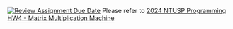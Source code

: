 [![Review Assignment Due Date](https://classroom.github.com/assets/deadline-readme-button-22041afd0340ce965d47ae6ef1cefeee28c7c493a6346c4f15d667ab976d596c.svg)](https://classroom.github.com/a/m8H6J7tW)
Please refer to [2024 NTUSP Programming HW4 - Matrix Multiplication Machine](https://hackmd.io/@kcwayne/sp2024_hw4)
